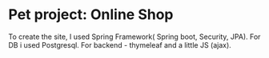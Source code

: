 # Pet project: Online Shop

To create the site, I used Spring Framework(
Spring boot, Security, JPA). For DB i used Postgresql.
For backend - thymeleaf and a little JS (ajax).
